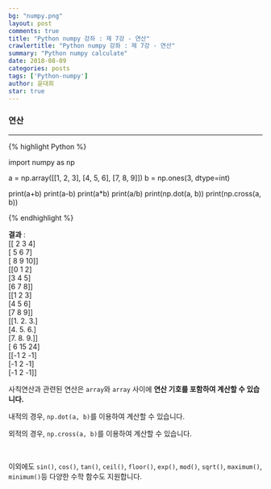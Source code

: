 ```yaml
---
bg: "numpy.png"
layout: post
comments: true
title: "Python numpy 강좌 : 제 7강 - 연산"
crawlertitle: "Python numpy 강좌 : 제 7강 - 연산"
summary: "Python numpy calculate"
date: 2018-08-09
categories: posts
tags: ['Python-numpy']
author: 윤대희
star: true
---
```


### 연산 ###
----------

{% highlight Python %}

import numpy as np

a = np.array([[1, 2, 3], [4, 5, 6], [7, 8, 9]])
b = np.ones(3, dtype=int)

print(a+b)
print(a-b)
print(a*b)
print(a/b)
print(np.dot(a, b))
print(np.cross(a, b))

{% endhighlight %}

**결과**
:    
[[ 2  3  4]<br>
 [ 5  6  7]<br>
 [ 8  9 10]]<br>
[[0 1 2]<br>
 [3 4 5]<br>
 [6 7 8]]<br>
[[1 2 3]<br>
 [4 5 6]<br>
 [7 8 9]]<br>
[[1. 2. 3.]<br>
 [4. 5. 6.]<br>
 [7. 8. 9.]]<br>
[ 6 15 24]<br>
[[-1  2 -1]<br>
 [-1  2 -1]<br>
 [-1  2 -1]]<br>

사칙연산과 관련된 연산은 `array`와 `array` 사이에 **연산 기호를 포함하여 계산할 수 있습니다.**

내적의 경우, `np.dot(a, b)`를 이용하여 계산할 수 있습니다.

외적의 경우, `np.cross(a, b)`를 이용하여 계산할 수 있습니다.

<br>

이외에도 `sin()`, `cos()`, `tan()`, `ceil()`, `floor()`, `exp()`, `mod()`, `sqrt()`, `maximum()`, `minimum()`등 다양한 수학 함수도 지원합니다.
